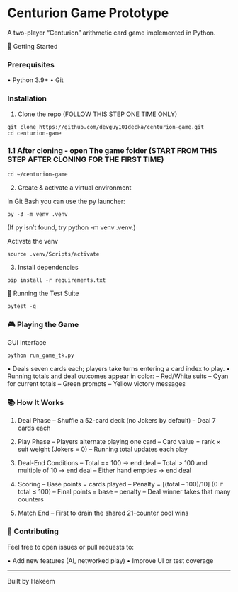 # Centurion Game Prototype

A two-player “Centurion” arithmetic card game implemented in Python.

🚀 Getting Started

### Prerequisites

• Python 3.9+
• Git

### Installation

1. Clone the repo (FOLLOW THIS STEP ONE TIME ONLY)

```
git clone https://github.com/devguy101decka/centurion-game.git
cd centurion-game
```
### 1.1 After cloning - open The game folder (START FROM THIS STEP AFTER CLONING FOR THE FIRST TIME)
```
cd ~/centurion-game
```
2. Create & activate a virtual environment

In Git Bash you can use the py launcher:
```
py -3 -m venv .venv
```
(If py isn’t found, try python -m venv .venv.)

Activate the venv
```
source .venv/Scripts/activate
```

3. Install dependencies

```
pip install -r requirements.txt
```

🧪 Running the Test Suite

```
pytest -q
```

### 🎮 Playing the Game

GUI Interface

```
python run_game_tk.py
```

• Deals seven cards each; players take turns entering a card index to play.
• Running totals and deal outcomes appear in color:
– Red/White suits
– Cyan for current totals
– Green prompts
– Yellow victory messages


### 📚 How It Works

1. Deal Phase
   – Shuffle a 52-card deck (no Jokers by default)
   – Deal 7 cards each

2. Play Phase
   – Players alternate playing one card
   – Card value = rank × suit weight (Jokers = 0)
   – Running total updates each play

3. Deal-End Conditions
   – Total == 100 → end deal
   – Total > 100 and multiple of 10 → end deal
   – Either hand empties → end deal

4. Scoring
   – Base points = cards played
   – Penalty = [(total – 100)/10] (0 if total ≤ 100)
   – Final points = base – penalty
   – Deal winner takes that many counters

5. Match End
   – First to drain the shared 21-counter pool wins

### 🤝 Contributing

Feel free to open issues or pull requests to:

• Add new features (AI, networked play)
• Improve UI or test coverage

---

Built by Hakeem 
